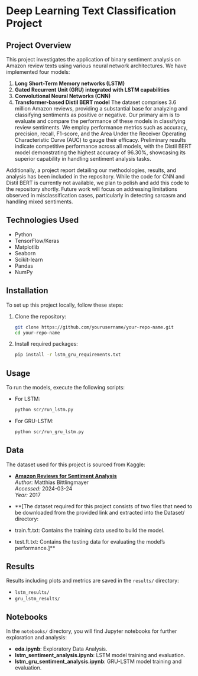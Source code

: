 # Deep Learning Text Classification Project
## Project Overview

This project investigates the application of binary sentiment analysis on Amazon review texts using various neural network architectures. We have implemented four models:
1. **Long Short-Term Memory networks (LSTM)**
2. **Gated Recurrent Unit (GRU) integrated with LSTM capabilities**
3. **Convolutional Neural Networks (CNN)**
4. **Transformer-based Distil BERT model**
The dataset comprises 3.6 million Amazon reviews, providing a substantial base for analyzing and classifying sentiments as positive or negative.
Our primary aim is to evaluate and compare the performance of these models in classifying review sentiments. We employ performance metrics such as accuracy, precision, recall, F1-score, and the Area Under the Receiver Operating Characteristic Curve (AUC) to gauge their efficacy. Preliminary results indicate competitive performance across all models, with the Distil BERT model demonstrating the highest accuracy of 96.30%, showcasing its superior capability in handling sentiment analysis tasks.

Additionally, a project report detailing our methodologies, results, and analysis has been included in the repository. While the code for CNN and Distil BERT is currently not available, we plan to polish and add this code to the repository shortly. Future work will focus on addressing limitations observed in misclassification cases, particularly in detecting sarcasm and handling mixed sentiments.
## Technologies Used
- Python
- TensorFlow/Keras
- Matplotlib
- Seaborn
- Scikit-learn
- Pandas
- NumPy
## Installation
To set up this project locally, follow these steps:
1. Clone the repository:
   ```bash
   git clone https://github.com/yourusername/your-repo-name.git
   cd your-repo-name
   ```
2. Install required packages:
   ```bash
   pip install -r lstm_gru_requirements.txt
   ```
## Usage
To run the models, execute the following scripts:
- For LSTM:
   ```bash
   python scr/run_lstm.py
   ```
- For GRU-LSTM:
   ```bash
   python scr/run_gru_lstm.py
   ```
## Data
The dataset used for this project is sourced from Kaggle:
- **[Amazon Reviews for Sentiment Analysis](https://www.kaggle.com/datasets/bittlingmayer/amazonreviews)**  
  *Author:* Matthias Bittlingmayer  
  *Accessed:* 2024-03-24  
  *Year:* 2017
  
- **[The dataset required for this project consists of two files that need to be downloaded from the provided link and extracted into the Dataset/ directory:
-  train.ft.txt: Contains the training data used to build the model.
-  test.ft.txt: Contains the testing data for evaluating the model’s performance.]** 
  
## Results
Results including plots and metrics are saved in the `results/` directory:
- `lstm_results/`
- `gru_lstm_results/`
## Notebooks
In the `notebooks/` directory, you will find Jupyter notebooks for further exploration and analysis:
- **eda.ipynb**: Exploratory Data Analysis.
- **lstm_sentiment_analysis.ipynb**: LSTM model training and evaluation.
- **lstm_gru_sentiment_analysis.ipynb**: GRU-LSTM model training and evaluation.
